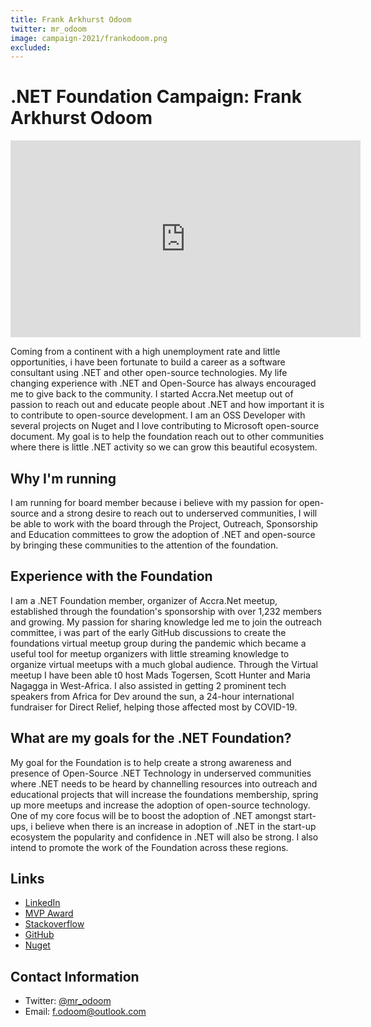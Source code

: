 ```yaml
---
title: Frank Arkhurst Odoom
twitter: mr_odoom
image: campaign-2021/frankodoom.png
excluded: 
---
```


# .NET Foundation Campaign: Frank Arkhurst Odoom
 
<iframe width="560" height="315" src="https://www.youtube.com/embed/BxaJOpcxSDQ" title="YouTube video player" frameborder="0" allow="accelerometer; autoplay; clipboard-write; encrypted-media; gyroscope; picture-in-picture" allowfullscreen></iframe>

Coming from a continent with a high unemployment rate and little opportunities, i have been fortunate to build a career as a software consultant using .NET and other open-source technologies. My life changing experience with .NET and Open-Source has always encouraged me to give back to the community. I started Accra.Net meetup out of passion to reach out and educate people about .NET and how important it is to contribute to open-source development. I am an OSS Developer with several projects on Nuget and I love contributing to Microsoft open-source document. My goal is to help the foundation reach out to other communities where there is little .NET activity so we can grow this beautiful ecosystem.

## Why I'm running
I am running for board member because i believe with my passion for open-source and a strong desire to reach out to underserved communities, I will be able to work with the board through the Project, Outreach, Sponsorship and Education committees to grow the adoption of .NET and open-source by bringing these communities to the attention of the foundation.


## Experience with the Foundation
I am a .NET Foundation member, organizer of Accra.Net meetup, established through the foundation's sponsorship with over 1,232 members and growing. My passion for sharing knowledge led me to join the outreach committee, i was part of the early GitHub discussions to create the foundations virtual meetup group during the pandemic which became a useful tool for meetup organizers with little streaming knowledge to organize virtual meetups with a much global audience. Through the Virtual meetup I have been able t0 host Mads Togersen, Scott Hunter and Maria Nagagga in West-Africa. I also assisted in getting 2 prominent tech speakers from Africa for Dev around the sun, a 24-hour international fundraiser for Direct Relief, helping those affected most by COVID-19.


## What are my goals for the .NET Foundation?
My goal for the Foundation is to help create a strong awareness and presence of Open-Source .NET Technology in underserved communities where .NET needs to be heard by channelling resources into outreach and educational projects that will increase the foundations membership, spring up more meetups and increase the adoption of open-source technology. One of my core focus will be to boost the adoption of .NET amongst start-ups, i believe when there is an increase in adoption of .NET in the start-up ecosystem the popularity and confidence in .NET will also be strong. I also intend to promote the work of the Foundation across these regions.


## Links
* [LinkedIn](https://www.linkedin.com/in/fodoom/)
* [MVP Award](https://mvp.microsoft.com/en-us/PublicProfile/5003756?fullName=Frank%20Arkhurst%20Odoom)
* [Stackoverflow](https://stackoverflow.com/users/4071957/frank-odoom)
* [GitHub](https://github.com/frankodoom)
* [Nuget](https://www.nuget.org/profiles/fodoom)


## Contact Information
* Twitter: [@mr_odoom](https://twitter.com/mr_odoom)
* Email: f.odoom@outlook.com
